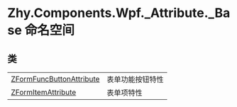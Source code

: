 # Zhy.Components.Wpf._Attribute._Base 命名空间






## 类
<table>
<tr>
<td><a href="T_Zhy_Components_Wpf__Attribute__Base_ZFormFuncButtonAttribute">ZFormFuncButtonAttribute</a></td>
<td>表单功能按钮特性</td></tr>
<tr>
<td><a href="T_Zhy_Components_Wpf__Attribute__Base_ZFormItemAttribute">ZFormItemAttribute</a></td>
<td>表单项特性</td></tr>
</table>